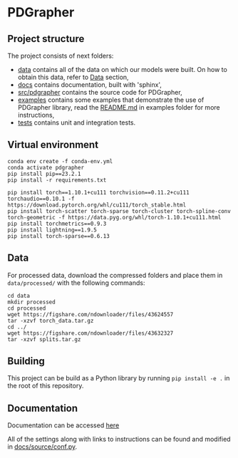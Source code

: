 # PDGrapher

## Project structure

The project consists of next folders:
- [data](data/) contains all of the data on which our models were built. On how to obtain this data, refer to [Data](#data) section,
- [docs](docs/) contains documentation, built with 'sphinx',
- [src/pdgrapher](src/pdgrapher/) contains the source code for PDGrapher,
- [examples](examples/) contains some examples that demonstrate the use of PDGrapher library, read the [README.md](examples/README.md) in examples folder for more instructions,
- [tests](tests/) contains unit and integration tests.

## Virtual environment

```
conda env create -f conda-env.yml
conda activate pdgrapher
pip install pip==23.2.1
pip install -r requirements.txt

pip install torch==1.10.1+cu111 torchvision==0.11.2+cu111 torchaudio==0.10.1 -f https://download.pytorch.org/whl/cu111/torch_stable.html
pip install torch-scatter torch-sparse torch-cluster torch-spline-conv torch-geometric -f https://data.pyg.org/whl/torch-1.10.1+cu111.html
pip install torchmetrics==0.9.3
pip install lightning==1.9.5
pip install torch-sparse==0.6.13

```


## Data

For processed data, download the compressed folders and place them in `data/processed/` with the following commands:

```
cd data
mkdir processed
cd processed
wget https://figshare.com/ndownloader/files/43624557
tar -xzvf torch_data.tar.gz
cd ../
wget https://figshare.com/ndownloader/files/43632327
tar -xzvf splits.tar.gz
```


## Building

This project can be build as a Python library by running `pip install -e .` in the root of this repository.


## Documentation

Documentation can be accessed [here](docs/build/html/index.html)


All of the settings along with links to instructions can be found and modified in [docs/source/conf.py](docs/source/conf.py). 


